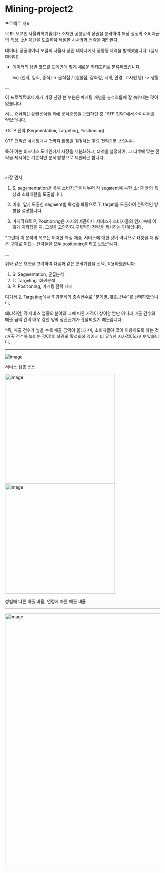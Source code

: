 # Mining-project2

프로젝트 개요

목표: 모교인 서울과학기술대가 소재한 공릉동의 상권을 분석하여 해당 상권의 소비자군의 특성, 소비패턴을 도출하여 적절한 시사점과 전략을 제안한다.

데이터: 공공데이터 포털의 서울시 상권 데이터에서 공릉동 지역을 발췌했습니다. (실제 데이터)

- 데이터의 상권 코드를 도메인에 맞게 새로운 카테고리로 분류하였습니다. 

  ex) (한식, 일식, 중식) -> 음식점 / (철물점, 잡화점, 시계, 안경, 고시원 등) -> 생활
  
__

이 프로젝트에서 제가 가장 신경 쓴 부분은 마케팅 개념을 분석흐름에 잘 녹여내는 것이었습니다.

저는 효과적인 상권분석을 위해 분석흐름을 고민하던 중 "STP 전략"에서 아이디어를 얻었습니다.

*STP 전략 (Segmentation, Targeting, Positioning)

STP 전략은 마케팅에서 전략적 활동을 결정하는 주요 전략으로 쓰입니다.

특히 이는 비즈니스 도메인에서 시장을 세분화하고, 타겟을 설정하여, 그 타겟에 맞는 전략을 제시하는 기본적인 분석 방향으로 제안되곤 합니다.

__

가장 먼저 

1. S, segementation을 통해 소비자군을 나누어 각 segment에 속한 소비자들의 특성과 소비패턴을 도출합니다.

2. 이후, 앞서 도출한 segment별 특성을 바탕으로 T, target을 도출하여 전략적인 방향을 설정합니다.

3. 마지막으로 P, Positioning은 자사의 제품이나 서비스가 소비자들의 인지 속에 어떻게 자리잡을 지, 그것을 고안하여 구체적인 전략을 제시하는 단계입니다.

*그런데 이 분석의 목표는 어떠한 특정 제품, 서비스에 대한 것이 아니므로 타겟을 더 많은 구매로 이끄는 전략들을 모두 positioning이라고 보았습니다.

__

위와 같은 흐름을 고려하여 다음과 같은 분석기법을 선택, 적용하였습니다.

1. S: Segmentation, 군집분석
2. T: Targeting, 회귀분석
3. P: Positioning, 마케팅 전략 제시

여기서 2. Targeting에서 회귀분석의 종속변수로 "분기별_매출_건수"를 선택하였습니다.

왜냐하면, 각 서비스 업종의 분야와 그에 따른 가격이 상이할 뿐만 아니라 매출 건수와 매출 금액 간의 매우 강한 양의 상관관계가 관찰되었기 때문입니다.

*즉, 매출 건수가 높을 수록 매출 금액이 올라가며, 소비자들이 많이 이용하도록 하는 것(매출 건수를 높이는 것이)이 상권의 활성화에 있어서 더 유효한 시사점이라고 보았습니다.

__________

![image](https://user-images.githubusercontent.com/121419113/218437083-3e9833e4-a5c3-4a9f-87e2-2a3235e0f186.png)

서비스 업종 분포 

<img width="358" alt="image" src="https://user-images.githubusercontent.com/121419113/218412663-58708915-ea06-4741-835f-bc122478b6fb.png"> <img width="358" alt="image" src="https://user-images.githubusercontent.com/121419113/218412724-9e91f8c1-8064-44fa-ad1f-45467b43d048.png">


성별에 따른 매출 비율,   연령에 따른 매출 비율


_____

<img width="830" alt="image" src="https://user-images.githubusercontent.com/121419113/218412310-a572f964-823b-4967-9f14-e0eb0bd10061.png">




